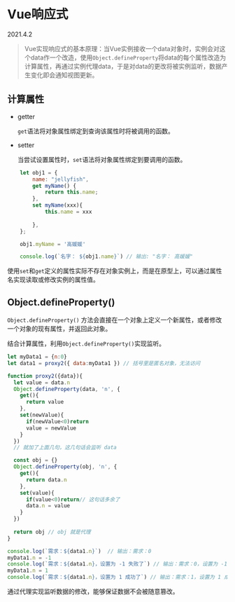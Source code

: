 # Vue响应式

2021.4.2
> Vue实现响应式的基本原理：当Vue实例接收一个data对象时，实例会对这个data作一个改造，使用`Object.defineProperty`将data的每个属性改造为计算属性，再通过实例代理data，于是对data的更改将被实例监听，数据产生变化即会通知视图更新。

## 计算属性

+ getter

    `get`语法将对象属性绑定到查询该属性时将被调用的函数。

+ setter

    当尝试设置属性时，`set`语法将对象属性绑定到要调用的函数。
    
``` javascript
    let obj1 = {
        name: "jellyfish",
        get myName() {
            return this.name;
        },
        set myName(xxx){
            this.name = xxx
            
        },
    };

    obj1.myName = '高媛媛'

    console.log(`名字： ${obj1.name}`) // 输出: "名字： 高媛媛"
```

使用`set`和`get`定义的属性实际不存在对象实例上，而是在原型上，可以通过属性名实现读取或修改实例的属性值。

## Object.defineProperty()

`Object.defineProperty()` 方法会直接在一个对象上定义一个新属性，或者修改一个对象的现有属性，并返回此对象。

结合计算属性，利用`Object.defineProperty()`实现监听。

``` javascript
let myData1 = {n:0}
let data1 = proxy2({ data:myData1 }) // 括号里是匿名对象，无法访问

function proxy2({data}){
  let value = data.n
  Object.defineProperty(data, 'n', {
    get(){
      return value
    },
    set(newValue){
      if(newValue<0)return
      value = newValue
    }
  })
  // 就加了上面几句，这几句话会监听 data

  const obj = {}
  Object.defineProperty(obj, 'n', {
    get(){
      return data.n
    },
    set(value){
      if(value<0)return// 这句话多余了
      data.n = value
    }
  })
  
  return obj // obj 就是代理
}

console.log(`需求：${data1.n}`)  // 输出：需求：0 
myData1.n = -1
console.log(`需求：${data1.n}，设置为 -1 失败了`) // 输出：需求：0，设置为 -1 失败了 失败了 
myData1.n = 1
console.log(`需求：${data1.n}，设置为 1 成功了`) // 输出：需求：1，设置为 1 成功了 
```

通过代理实现监听数据的修改，能够保证数据不会被随意篡改。